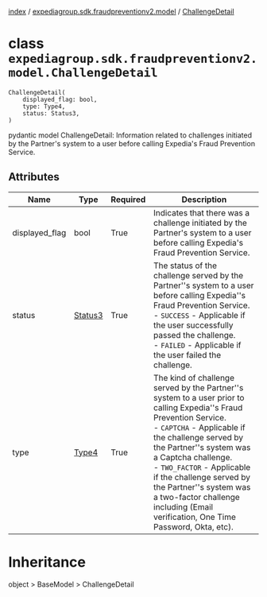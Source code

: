 [index](index.md) / [expediagroup.sdk.fraudpreventionv2.model](expediagroup.sdk.fraudpreventionv2.model.md) / [ChallengeDetail](ChallengeDetail.md)
# class `expediagroup.sdk.fraudpreventionv2.model.ChallengeDetail`
```
ChallengeDetail(
    displayed_flag: bool,
    type: Type4,
    status: Status3,
)
```

pydantic model ChallengeDetail: Information related to challenges initiated by the Partner's system to a user before calling Expedia's Fraud Prevention Service.



## Attributes
    
    
        
    
        
    
        
    

|      Name      |          Type         | Required |                                                                                                                                                                                              Description                                                                                                                                                                                               |
|----------------|-----------------------|----------|--------------------------------------------------------------------------------------------------------------------------------------------------------------------------------------------------------------------------------------------------------------------------------------------------------------------------------------------------------------------------------------------------------|
| displayed_flag |          bool         |   True   |                                                                                                                                  Indicates that there was a challenge initiated by the Partner's system to a user before calling Expedia's Fraud Prevention Service.                                                                                                                                   |
|     status     | [Status3](Status3.md) |   True   |                                                                  The status of the challenge served by the Partner''s system to a user before calling Expedia''s Fraud Prevention Service.<br/>- `SUCCESS` - Applicable if the user successfully passed the challenge.<br/>- `FAILED` - Applicable if the user failed the challenge.                                                                   |
|      type      |   [Type4](Type4.md)   |   True   | The kind of challenge served by the Partner''s system to a user prior to calling Expedia''s Fraud Prevention Service.<br/>- `CAPTCHA` - Applicable if the challenge served by the Partner''s system was a Captcha challenge.<br/>- `TWO_FACTOR` - Applicable if the challenge served by the Partner''s system was a two-factor challenge including (Email verification, One Time Password, Okta, etc). |










# Inheritance
object > BaseModel > ChallengeDetail